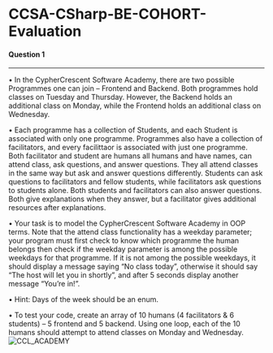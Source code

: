 # CCSA-CSharp-BE-COHORT-Evaluation

#### Question 1
***
• In the CypherCrescent Software Academy, there are two possible Programmes one can join – Frontend and Backend. Both programmes hold classes on Tuesday and Thursday. However, the Backend holds an additional class on Monday, while the Frontend holds an additional class on Wednesday.

• Each programme has a collection of Students, and each Student is associated with only one programme. Programmes also have a collection of facilitators, and every facilittaor is associated with just one programme. Both facilitator and student are humans all humans and have names, can attend class, ask questions, and answer questions. They all attend classes in the same way but ask and answer questions differently. Students can ask questions to facilitators and fellow students, while facilitators ask questions to students alone. Both students and facilitators can also answer questions. Both give explanations when they answer, but a facilitator gives additional resources after explanations.

• Your task is to model the CypherCrescent Software Academy in OOP terms. Note that the attend class functionality has a weekday parameter; your program must first check to know which programme the human belongs then check if the weekday parameter is among the possible weekdays for that programme. If it is not among the possible weekdays, it should display a message saying “No class today”, otherwise it should say “The host will let you in shortly”, and after 5 seconds display another message “You’re in!”.

• Hint: Days of the week should be an enum.

• To test your code, create an array of 10 humans (4 facilitators & 6 students) – 5 frontend and 5 backend. Using one loop, each of the 10 humans should attempt to attend classes on Monday and Wednesday.
![CCL_ACADEMY](https://user-images.githubusercontent.com/65626254/164048299-43c65118-1877-48d1-a2d6-3aa89748b899.png)

